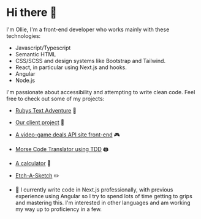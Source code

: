 # Hi there 👋

I'm Ollie, I'm a front-end developer who works mainly with these technologies:

- Javascript/Typescript
- Semantic HTML
- CSS/SCSS and design systems like Bootstrap and Tailwind.
- React, in particular using Next.js and hooks.
- Angular
- Node.js

I'm passionate about accessibility and attempting to write clean code.
Feel free to check out some of my projects:

- [Rubys Text Adventure](https://github.com/Ocoldwell/rubyscakeadventuregame)  🐶
- [Our client project](https://github.com/Ocoldwell/KnoWaste)  💚
- [A video-game deals API site front-end](https://github.com/Ocoldwell/apichallenge2) 🎮
- [Morse Code Translator using TDD](https://github.com/Ocoldwell/morsecodetranslatorollie)  🖨️
- [A calculator](https://github.com/Ocoldwell/calculator-project)  🥧
- [Etch-A-Sketch](https://github.com/Ocoldwell/etchasketch)  :pencil2:

- 🌱  I currently write code in Next.js professionally, with previous experience using Angular so I try to spend lots of time getting to grips and mastering this. I'm interested in other languages and am working my way up to proficiency in a few.
